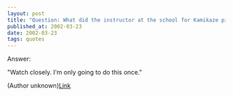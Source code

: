```yaml
---
layout: post
title: "Question: What did the instructor at the school for Kamikaze pilots say to his students?"
published_at: 2002-03-23
date: 2002-03-23
tags: quotes
---
```


Answer:  

"Watch closely. I'm only going to do this once."  

(Author unknown)[Link]()  
